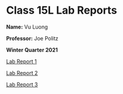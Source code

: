 # Class 15L Lab Reports

**Name:** Vu Luong

**Professor:** Joe Politz

**Winter Quarter 2021** 

[Lab Report 1](lab-report-1-week-2.html)

[Lab Report 2](lab-report-2-week-4.html)

[Lab Report 3](lab-report-3-week-6.html)
